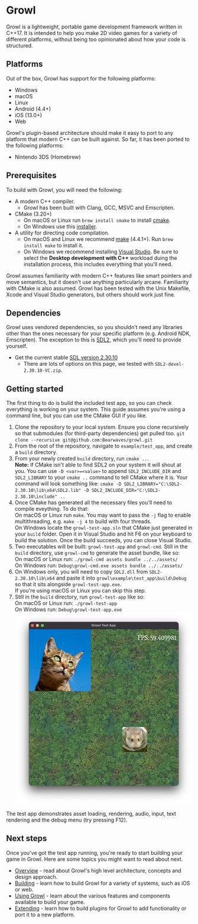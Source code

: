 # Growl

Growl is a lightweight, portable game development framework written in C++17.
It is intended to help you make 2D video games for a variety of different
platforms, without being too opinionated about how your code is structured.

## Platforms

Out of the box, Growl has support for the following platforms:

- Windows
- macOS
- Linux
- Android (4.4+)
- iOS (13.0+)
- Web

Growl's plugin-based architecture should make it easy to port to any platform
that modern C++ can be built against. So far, it has been ported to the
following platforms:

- Nintendo 3DS (Homebrew)

## Prerequisites

To build with Growl, you will need the following:

- A modern C++ compiler.
  - Growl has been built with Clang, GCC, MSVC and
Emscripten.
- CMake (3.20+)
  -   On macOS or Linux run `brew install cmake` to install [cmake](https://formulae.brew.sh/formula/cmake).
  -   On Windows use this [installer](https://cmake.org/download/).
- A utility for directing code compilation.
  -   On macOS and Linux we recommend [make](https://formulae.brew.sh/formula/make) (4.4.1+). Run `brew install make` to install it.
  -   On Windows we recommend installing [Visual Studio](https://visualstudio.microsoft.com/downloads/). Be sure to select the **Desktop development with C++** workload duing the installation process, this includes everything that you'll need.

Growl assumes familiarity with modern C++ features like smart pointers and  move
semantics, but it doesn't use anything particularly arcane. Familiarity with
CMake is also assumed. Growl has been tested with the Unix Makefile, Xcode and
Visual Studio generators, but others should work just fine.

## Dependencies

Growl uses vendored dependencies, so you shouldn't need any libraries other
than the ones necessary for your specific platform (e.g. Android NDK,
Emscripten). The exception to this is [SDL2](
https://www.libsdl.org/
), which you'll need to provide yourself.
 - Get the current stable [SDL version 2.30.10](https://github.com/libsdl-org/SDL/releases/tag/release-2.30.10)
   -   There are lots of options on this page, we tested with `SDL2-devel-2.30.10-VC.zip`.

## Getting started

The first thing to do is build the included test app, so you can check
everything is working on your system. This guide assumes you're using a command
line, but you can use the CMake GUI if you like.
1. Clone the repository to your local system. Ensure you clone recursively so
that submodules (for third-party dependencies) get pulled too. `git clone --recursive git@github.com:Bearwaves/growl.git`
1. From the root of the repository, navigate to `example/test_app`, and create a `build` directory.
1. From your newly created `build` directory, run `cmake ..`.<br>
**Note:** If CMake isn't able to find SDL2 on your system it will shout at you. You
can use `-D <var>=<value>` to append `SDL2_INCLUDE_DIR` and `SDL2_LIBRARY` to your `cmake ..` command to tell CMake where it
is. Your command will look something like: `cmake -D SDL2_LIBRARY="C:\SDL2-2.30.10\lib\x64\SDL2.lib" -D SDL2_INCLUDE_DIR="C:\SDL2-2.30.10\include" ..`
1. Once CMake has generated all the necessary files you'll need to compile eveything. To do that:<br>
On macOS or Linux run `make`. You may want to pass the `-j` flag to enable multithreading, e.g. `make -j 4` to build with four threads.<br>
On Windows locate the `growl-test-app.sln` that CMake just generated in your `build` folder. Open it in Visual Studio and hit F6 on your keyboard to build the solution. Once the build succeeds, you can close Visual Studio.
1. Two executables will be built: `growl-test-app` and `growl-cmd`. Still in the `build` directory, use
`growl-cmd` to generate the asset bundle, like so:<br>
On macOS or Linux run: `./growl-cmd assets bundle ../../assets/`<br>
On Windows run: `Debug\growl-cmd.exe assets bundle ../../assets/`
1. On Windows only, you will need to copy `SDL2.dll` from `SDL2-2.30.10\lib\x64` and paste it into `growl\example\test_app\build\Debug` so that it sits alongside `growl-test-app.exe`.<br>If you're using macOS or Linux you can skip this step.
1. Still in the `build` directory, run
`growl-test-app` like so:<br>
On macOS or Linux run: `./growl-test-app`<br>
On Windows run: `Debug\growl-test-app.exe`
![testapp](_media/testapp.png)

The test app demonstrates asset loading, rendering, audio, input, text
rendering and the debug menu (try pressing F12).

## Next steps 

Once you've got the test app running, you're ready to start building your game
in Growl. Here are some topics you might want to read about next.

- [Overview](/overview) - read about Growl's high level architecture, concepts
and design approach.
- [Building](/building) - learn how to build Growl for a variety of systems,
such as iOS or web.
- [Using Growl](/using) - learn about the various features and components
available to build your game.
- [Extending](/extending) - learn how to build plugins for Growl to add
functionality or port it to a new platform.
